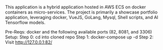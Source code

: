 This application is a hybrid application hosted in AWS ECS on docker containers as micro-services.
The project is primarily a showcase portfolio application, leveraging docker, VueJS, GoLang, Mysql, Shell scripts, and AI Tensorflow models.

Pre-Reqs: docker and the following available ports (82, 8081, and 3306)
Setup:
 Step 0: cd into cloned repo
 Step 1: docker-compose up -d
 Step 2: Visit http://127.0.0.1:82/

 